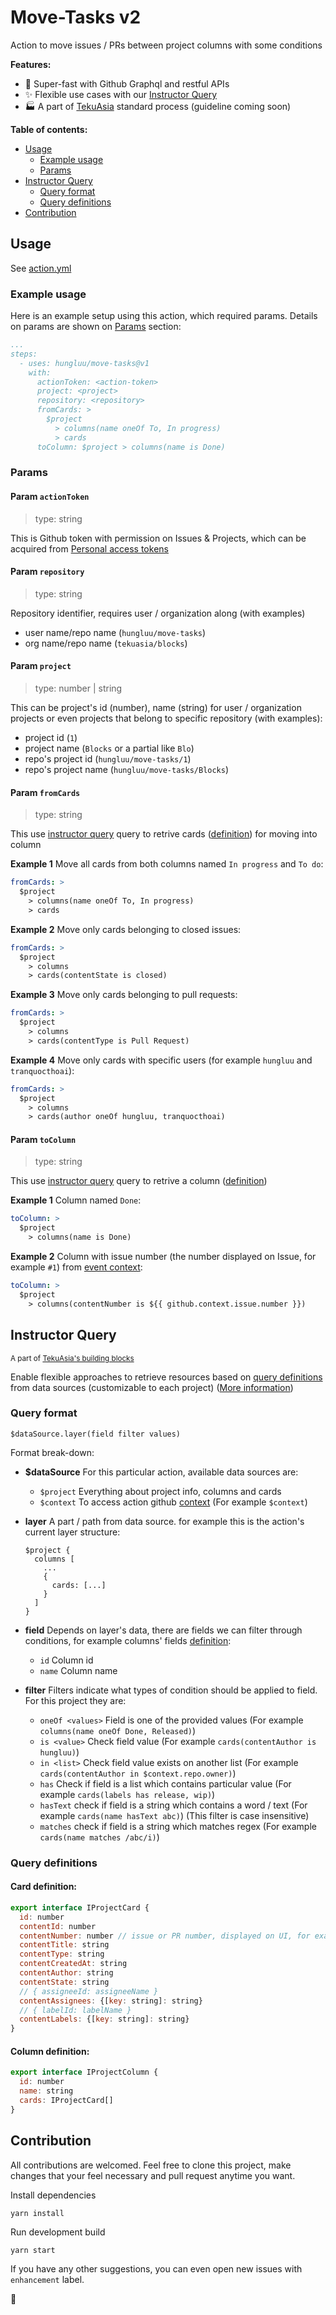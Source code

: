 Move-Tasks v2
=====
Action to move issues / PRs between project columns with some conditions

**Features:**
- 🚀 Super-fast with Github Graphql and restful APIs
- ✨ Flexible use cases with our [Instructor Query](#instructor-query)
- 🏭 A part of [TekuAsia](https://github.com/tekuasia) standard process (guideline coming soon)

**Table of contents:**
  + [Usage](#usage)
    - [Example usage](#example-usage)
    - [Params](#params)
  + [Instructor Query](#instructor-query)
    - [Query format](#query-format)
    - [Query definitions](#query-definitions)
  + [Contribution](#contribution)

Usage
-----
See [action.yml](action.yml)

### Example usage

Here is an example setup using this action, which required params. Details on params are shown on [Params](#Params) section:

```yaml
...
steps:
  - uses: hungluu/move-tasks@v1
    with:
      actionToken: <action-token>
      project: <project>
      repository: <repository>
      fromCards: >
        $project
          > columns(name oneOf To, In progress)
          > cards
      toColumn: $project > columns(name is Done)
```

### Params
#### Param `actionToken`
> type: string

This is Github token with permission on Issues & Projects, which can be acquired from [Personal access tokens](https://github.com/settings/tokens)

#### Param `repository`
> type: string

Repository identifier, requires user / organization along (with examples)
  - user name/repo name (`hungluu/move-tasks`)
  - org name/repo name (`tekuasia/blocks`)

#### Param `project`
> type: number | string

This can be project's id (number), name (string) for user / organization projects or even projects that belong to specific repository (with examples):
  - project id (`1`)
  - project name (`Blocks` or a partial like `Blo`)
  - repo's project id (`hungluu/move-tasks/1`)
  - repo's project name (`hungluu/move-tasks/Blocks`)

#### Param `fromCards`
> type: string

This use [instructor query](#instructor-query) query to retrive cards ([definition](#card-definition)) for moving into column

**Example 1** Move all cards from both columns named `In progress` and `To do`:
```yaml
fromCards: >
  $project
    > columns(name oneOf To, In progress)
    > cards
```

**Example 2** Move only cards belonging to closed issues:
```yaml
fromCards: >
  $project
    > columns
    > cards(contentState is closed)
```

**Example 3** Move only cards belonging to pull requests:
```yaml
fromCards: >
  $project
    > columns
    > cards(contentType is Pull Request)
```

**Example 4** Move only cards with specific users (for example `hungluu` and `tranquocthoai`):
```yaml
fromCards: >
  $project
    > columns
    > cards(author oneOf hungluu, tranquocthoai)
```

#### Param `toColumn`
> type: string

This use [instructor query](#instructor-query) query to retrive a column ([definition](#column-definition))

**Example 1** Column named `Done`:
```yaml
toColumn: >
  $project
    > columns(name is Done)
```

**Example 2** Column with issue number (the number displayed on Issue, for example `#1`) from [event context](https://docs.github.com/en/actions/reference/context-and-expression-syntax-for-github-actions#github-context):
```yaml
toColumn: >
  $project
    > columns(contentNumber is ${{ github.context.issue.number }})
```

Instructor Query
-----
<small>A part of [TekuAsia's building blocks](https://github.com/tekuasia/blocks)</small>

Enable flexible approaches to retrieve resources based on [query definitions](#query-definitions) from data sources (customizable to each project) ([More information](https://github.com/tekuasia/blocks/tree/main/packages/instructor))

### Query format

```
$dataSource.layer(field filter values)
```
Format break-down:
  + **$dataSource** For this particular action, available data sources are:
    - `$project` Everything about project info, columns and cards
    - `$context` To access action github [context](https://docs.github.com/en/actions/reference/context-and-expression-syntax-for-github-actions#github-context) (For example `$context`)
  + **layer** A part / path from data source. for example this is the action's current layer structure:
    ```
    $project {
      columns [
        ...
        {
          cards: [...]
        }
      ]
    }
    ```
  + **field** Depends on layer's data, there are fields we can filter through conditions, for example columns' fields [definition](#column-definition):
    - `id` Column id
    - `name` Column name

  + **filter** Filters indicate what types of condition should be applied to field. For this project they are:
    - `oneOf <values>` Field is one of the provided values (For example `columns(name oneOf Done, Released)`)
    - `is <value>` Check field value (For example `cards(contentAuthor is hungluu)`)
    - `in <list>` Check field value exists on another list (For example `cards(contentAuthor in $context.repo.owner)`)
    - `has` Check if field is a list which contains particular value (For example `cards(labels has release, wip)`)
    - `hasText` check if field is a string which contains a word / text (For example `cards(name hasText abc)`) (This filter is case insensitive)
    - `matches` check if field is a string which matches regex (For example `cards(name matches /abc/i)`)
### Query definitions

#### Card definition:
```js
export interface IProjectCard {
  id: number
  contentId: number
  contentNumber: number // issue or PR number, displayed on UI, for example #14
  contentTitle: string
  contentType: string
  contentCreatedAt: string
  contentAuthor: string
  contentState: string
  // { assigneeId: assigneeName }
  contentAssignees: {[key: string]: string}
  // { labelId: labelName }
  contentLabels: {[key: string]: string}
}
```

#### Column definition:
```js
export interface IProjectColumn {
  id: number
  name: string
  cards: IProjectCard[]
}
```

Contribution
-----
All contributions are welcomed. Feel free to clone this project, make changes that your feel necessary and pull request anytime you want.

Install dependencies
```
yarn install
```

Run development build
```
yarn start
```

If you have any other suggestions, you can even open new issues with `enhancement` label.

:beer:

